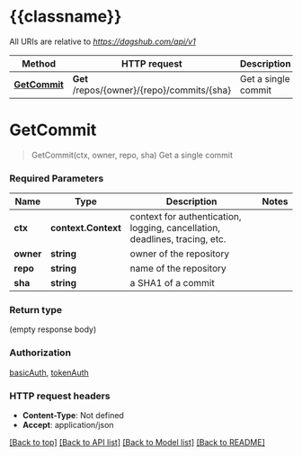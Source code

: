 # {{classname}}

All URIs are relative to *https://dagshub.com/api/v1*

Method | HTTP request | Description
------------- | ------------- | -------------
[**GetCommit**](CommitsApi.md#GetCommit) | **Get** /repos/{owner}/{repo}/commits/{sha} | Get a single commit

# **GetCommit**
> GetCommit(ctx, owner, repo, sha)
Get a single commit

### Required Parameters

Name | Type | Description  | Notes
------------- | ------------- | ------------- | -------------
 **ctx** | **context.Context** | context for authentication, logging, cancellation, deadlines, tracing, etc.
  **owner** | **string**| owner of the repository | 
  **repo** | **string**| name of the repository | 
  **sha** | **string**| a SHA1 of a commit | 

### Return type

 (empty response body)

### Authorization

[basicAuth](../README.md#basicAuth), [tokenAuth](../README.md#tokenAuth)

### HTTP request headers

 - **Content-Type**: Not defined
 - **Accept**: application/json

[[Back to top]](#) [[Back to API list]](../README.md#documentation-for-api-endpoints) [[Back to Model list]](../README.md#documentation-for-models) [[Back to README]](../README.md)

